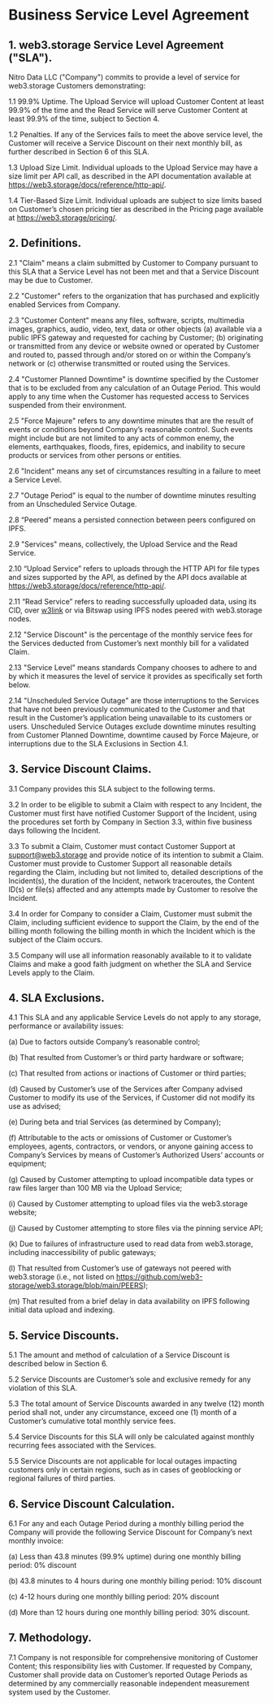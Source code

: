 # Business Service Level Agreement

## 1. web3.storage Service Level Agreement ("SLA").

Nitro Data LLC ("Company") commits to provide a level of service for web3.storage Customers demonstrating:

1.1 99.9% Uptime. The Upload Service will upload Customer Content at least 99.9% of the time and the Read Service will serve Customer Content at least 99.9% of the time, subject to Section 4.

1.2 Penalties. If any of the Services fails to meet the above service level, the Customer will receive a Service Discount on their next monthly bill, as further described in Section 6 of this SLA.

1.3 Upload Size Limit. Individual uploads to the Upload Service may have a size limit per API call, as described in the API documentation available at <https://web3.storage/docs/reference/http-api/>.

1.4 Tier-Based Size Limit. Individual uploads are subject to size limits based on Customer’s chosen pricing tier as described in the Pricing page available at <https://web3.storage/pricing/>.

## 2. Definitions.

2.1 "Claim" means a claim submitted by Customer to Company pursuant to this SLA that a Service Level has not been met and that a Service Discount may be due to Customer.

2.2 "Customer" refers to the organization that has purchased and explicitly enabled Services from Company.

2.3 "Customer Content" means any files, software, scripts, multimedia images, graphics, audio, video, text, data or other objects (a) available via a public IPFS gateway and requested for caching by Customer; (b) originating or transmitted from any device or website owned or operated by Customer and routed to, passed through and/or stored on or within the Company’s network or (c) otherwise transmitted or routed using the Services.

2.4 "Customer Planned Downtime" is downtime specified by the Customer that is to be excluded from any calculation of an Outage Period. This would apply to any time when the Customer has requested access to Services suspended from their environment.

2.5 "Force Majeure" refers to any downtime minutes that are the result of events or conditions beyond Company’s reasonable control. Such events might include but are not limited to any acts of common enemy, the elements, earthquakes, floods, fires, epidemics, and inability to secure products or services from other persons or entities.

2.6 "Incident" means any set of circumstances resulting in a failure to meet a Service Level.

2.7 "Outage Period" is equal to the number of downtime minutes resulting from an Unscheduled Service Outage.

2.8 “Peered” means a persisted connection between peers configured on IPFS.

2.9 "Services" means, collectively, the Upload Service and the Read Service.

2.10 “Upload Service” refers to uploads through the HTTP API for file types and sizes supported by the API, as defined by the API docs available at <https://web3.storage/docs/reference/http-api/>.

2.11 “Read Service” refers to reading successfully uploaded data, using its CID, over [w3link](https://web3.storage/products/w3link/) or via Bitswap using IPFS nodes peered with web3.storage nodes.

2.12 "Service Discount" is the percentage of the monthly service fees for the Services deducted from Customer’s next monthly bill for a validated Claim.

2.13 "Service Level" means standards Company chooses to adhere to and by which it measures the level of service it provides as specifically set forth below.

2.14 "Unscheduled Service Outage" are those interruptions to the Services that have not been previously communicated to the Customer and that result in the Customer’s application being unavailable to its customers or users. Unscheduled Service Outages exclude downtime minutes resulting from Customer Planned Downtime, downtime caused by Force Majeure, or interruptions due to the SLA Exclusions in Section 4.1.

## 3. Service Discount Claims.

3.1 Company provides this SLA subject to the following terms.

3.2 In order to be eligible to submit a Claim with respect to any Incident, the Customer must first have notified Customer Support of the Incident, using the procedures set forth by Company in Section 3.3, within five business days following the Incident.

3.3 To submit a Claim, Customer must contact Customer Support at support@web3.storage and provide notice of its intention to submit a Claim. Customer must provide to Customer Support all reasonable details regarding the Claim, including but not limited to, detailed descriptions of the Incident(s), the duration of the Incident, network traceroutes, the Content ID(s) or file(s) affected and any attempts made by Customer to resolve the Incident.

3.4 In order for Company to consider a Claim, Customer must submit the Claim, including sufficient evidence to support the Claim, by the end of the billing month following the billing month in which the Incident which is the subject of the Claim occurs.

3.5 Company will use all information reasonably available to it to validate Claims and make a good faith judgment on whether the SLA and Service Levels apply to the Claim.

## 4. SLA Exclusions.

4.1 This SLA and any applicable Service Levels do not apply to any storage, performance or availability issues:

(a) Due to factors outside Company’s reasonable control;

(b) That resulted from Customer’s or third party hardware or software;

(c) That resulted from actions or inactions of Customer or third parties;

(d) Caused by Customer’s use of the Services after Company advised Customer to modify its use of the Services, if Customer did not modify its use as advised;

(e) During beta and trial Services (as determined by Company);

(f) Attributable to the acts or omissions of Customer or Customer’s employees, agents, contractors, or vendors, or anyone gaining access to Company’s Services by means of Customer’s Authorized Users’ accounts or equipment;

(g) Caused by Customer attempting to upload incompatible data types or raw files larger than 100 MB via the Upload Service;

(i) Caused by Customer attempting to upload files via the web3.storage website;

(j) Caused by Customer attempting to store files via the pinning service API;

(k) Due to failures of infrastructure used to read data from web3.storage, including inaccessibility of public gateways;

(l)  That resulted from Customer’s use of gateways not peered with web3.storage (i.e., not listed on <https://github.com/web3-storage/web3.storage/blob/main/PEERS>);

(m) That resulted from a brief delay in data availability on IPFS following initial data upload and indexing.

## 5. Service Discounts.

5.1 The amount and method of calculation of a Service Discount is described below in Section 6.

5.2 Service Discounts are Customer’s sole and exclusive remedy for any violation of this SLA.

5.3 The total amount of Service Discounts awarded in any twelve (12) month period shall not, under any circumstance, exceed one (1) month of a Customer’s cumulative total monthly service fees.

5.4 Service Discounts for this SLA will only be calculated against monthly recurring fees associated with the Services.

5.5 Service Discounts are not applicable for local outages impacting customers only in certain regions, such as in cases of geoblocking or regional failures of third parties.

## 6. Service Discount Calculation.

6.1 For any and each Outage Period during a monthly billing period the Company will provide the following Service Discount for Company’s next monthly invoice:

(a) Less than 43.8 minutes (99.9% uptime) during one monthly billing period: 0% discount

(b) 43.8 minutes to 4 hours during one monthly billing period: 10% discount

(c) 4-12 hours during one monthly billing period: 20% discount

(d) More than 12 hours during one monthly billing period: 30% discount.

## 7. Methodology.

7.1 Company is not responsible for comprehensive monitoring of Customer Content; this responsibility lies with Customer. If requested by Company, Customer shall provide data on Customer’s reported Outage Periods as determined by any commercially reasonable independent measurement system used by the Customer.
